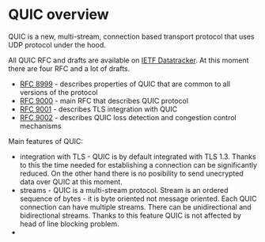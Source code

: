 # QUIC overview

QUIC is a new, multi-stream, connection based transport protocol that uses UDP protocol under the hood.

All QUIC RFC and drafts are available on [IETF Datatracker].
At this moment there are four RFC and a lot of drafts.
* [RFC 8999] - describes properties of QUIC that are common to all versions of the protocol
* [RFC 9000] - main RFC that describes QUIC protocol
* [RFC 9001] - describes TLS integration with QUIC
* [RFC 9002] - describes QUIC loss detection and congestion control mechanisms

Main features of QUIC:
* integration with TLS - QUIC is by default integrated with TLS 1.3.
Thanks to this the time needed for establishing a connection can be significantly reduced.
On the other hand there is no posibility to send unecrypted data over QUIC at this moment.
* streams - QUIC is a multi-stream protocol.
Stream is an ordered sequence of bytes - it is byte oriented not message oriented.
Each QUIC connection can have multiple streams.
There can be unidirectional and bidirectional streams.
Thanks to this feature QUIC is not affected by head of line blocking problem.
* 




[IETF Datatracker]: https://datatracker.ietf.org/wg/quic/documents
[RFC 8999]: https://datatracker.ietf.org/doc/rfc8999
[RFC 9000]: https://datatracker.ietf.org/doc/rfc9000
[RFC 9001]: https://datatracker.ietf.org/doc/rfc9001
[RFC 9002]: https://datatracker.ietf.org/doc/rfc9002

